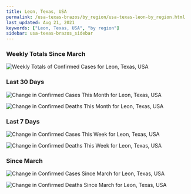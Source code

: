 ```yaml
---
title: Leon, Texas, USA
permalink: /usa-texas-brazos/by_region/usa-texas-leon-by_region.html
last_updated: Aug 21, 2021
keywords: ["Leon, Texas, USA", "by region"]
sidebar: usa-texas-brazos_sidebar
---
```


<h3>Weekly Totals Since March</h3>

![Weekly Totals of Confirmed Cases for Leon, Texas, USA](/covid_tracker/images/graphs/usa-texas-leon-weekly_totals_graph.png)

<h3>Last 30 Days</h3>

![Change in Confirmed Cases This Month for Leon, Texas, USA](/covid_tracker/images/graphs/usa-texas-leon-delta_confirmed-30_days_graph.png)

![Change in Confirmed Deaths This Month for Leon, Texas, USA](/covid_tracker/images/graphs/usa-texas-leon-delta_deaths-30_days_graph.png)

<h3>Last 7 Days</h3>

![Change in Confirmed Cases This Week for Leon, Texas, USA](/covid_tracker/images/graphs/usa-texas-leon-delta_confirmed-7_days_graph.png)

![Change in Confirmed Deaths This Week for Leon, Texas, USA](/covid_tracker/images/graphs/usa-texas-leon-delta_deaths-7_days_graph.png)

<h3>Since March</h3>

![Change in Confirmed Cases Since March for Leon, Texas, USA](/covid_tracker/images/graphs/usa-texas-leon-delta_confirmed-since_march_graph.png)

![Change in Confirmed Deaths Since March for Leon, Texas, USA](/covid_tracker/images/graphs/usa-texas-leon-delta_deaths-since_march_graph.png)
